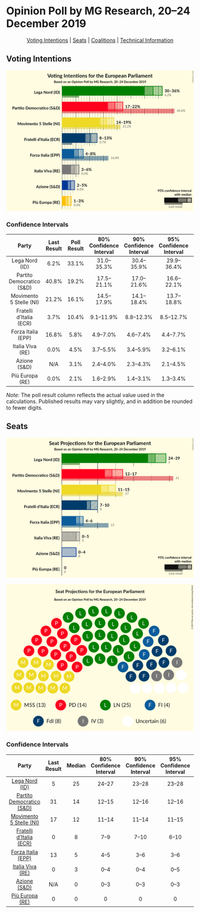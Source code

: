 # Opinion Poll by MG Research, 20–24 December 2019

<p align="center"><a href="#voting-intentions">Voting Intentions</a> | <a href="#seats">Seats</a> | <a href="#coalitions">Coalitions</a> | <a href="#technical-information">Technical Information</a></p>

## Voting Intentions

![Graph with voting intentions not yet produced](2019-12-24-MGResearch.png "Voting Intentions")

### Confidence Intervals

| Party | Last Result | Poll Result | 80% Confidence Interval | 90% Confidence Interval | 95% Confidence Interval | 99% Confidence Interval |
|:-----:|:-----------:|:-----------:|:-----------------------:|:-----------------------:|:-----------------------:|:-----------------------:|
| Lega Nord (ID) | 6.2% | 33.1% | 31.0–35.3% |30.4–35.9% |29.9–36.4% |28.9–37.5% |
| Partito Democratico (S&D) | 40.8% | 19.2% | 17.5–21.1% |17.0–21.6% |16.6–22.1% |15.9–23.0% |
| Movimento 5 Stelle (NI) | 21.2% | 16.1% | 14.5–17.9% |14.1–18.4% |13.7–18.8% |13.0–19.7% |
| Fratelli d’Italia (ECR) | 3.7% | 10.4% | 9.1–11.9% |8.8–12.3% |8.5–12.7% |7.9–13.5% |
| Forza Italia (EPP) | 16.8% | 5.8% | 4.9–7.0% |4.6–7.4% |4.4–7.7% |4.0–8.3% |
| Italia Viva (RE) | 0.0% | 4.5% | 3.7–5.5% |3.4–5.9% |3.2–6.1% |2.9–6.7% |
| Azione (S&D) | N/A | 3.1% | 2.4–4.0% |2.3–4.3% |2.1–4.5% |1.8–5.0% |
| Più Europa (RE) | 0.0% | 2.1% | 1.6–2.9% |1.4–3.1% |1.3–3.4% |1.1–3.8% |

*Note:* The poll result column reflects the actual value used in the calculations. Published results may vary slightly, and in addition be rounded to fewer digits.

## Seats

![Graph with seats not yet produced](2019-12-24-MGResearch-seats.png "Seats")

![Graph with seating plan not yet produced](2019-12-24-MGResearch-seating-plan.png "Seating Plan")

### Confidence Intervals

| Party | Last Result | Median | 80% Confidence Interval | 90% Confidence Interval | 95% Confidence Interval | 99% Confidence Interval |
|:-----:|:-----------:|:------:|:-----------------------:|:-----------------------:|:-----------------------:|:-----------------------:|
| <a href="#lega-nord-(id)">Lega Nord (ID)</a> | 5 | 25 | 24–27 |23–28 |23–28 |22–29 |
| <a href="#partito-democratico-(s&d)">Partito Democratico (S&D)</a> | 31 | 14 | 12–15 |12–16 |12–16 |11–17 |
| <a href="#movimento-5-stelle-(ni)">Movimento 5 Stelle (NI)</a> | 17 | 12 | 11–14 |11–14 |11–15 |10–15 |
| <a href="#fratelli-d’italia-(ecr)">Fratelli d’Italia (ECR)</a> | 0 | 8 | 7–9 |7–10 |6–10 |6–10 |
| <a href="#forza-italia-(epp)">Forza Italia (EPP)</a> | 13 | 5 | 4–5 |3–6 |3–6 |0–6 |
| <a href="#italia-viva-(re)">Italia Viva (RE)</a> | 0 | 3 | 0–4 |0–4 |0–5 |0–5 |
| <a href="#azione-(s&d)">Azione (S&D)</a> | N/A | 0 | 0–3 |0–3 |0–3 |0–4 |
| <a href="#più-europa-(re)">Più Europa (RE)</a> | 0 | 0 | 0 |0 |0 |0 |

